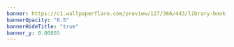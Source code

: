 ```yaml
---
banner: https://c1.wallpaperflare.com/preview/127/366/443/library-book-bookshelf-read.jpg
bannerOpacity: "0.5"
bannerHideTitle: "true"
banner_y: 0.00803
---
```

